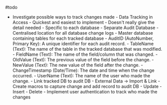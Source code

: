 #todo
- Investigate possible ways to track changes made
		- Data Tracking in Access
			- Quickest and easiest to implement
			- Doesn't really give the detail needed
			- Specific to each database
		- Separate Audit Database
			- Centralised location for all database change logs
			- Master database containing tables for each tracked database
				- AuditID (AutoNumber, Primary Key): A unique identifier for each audit record.
				- TableName (Text): The name of the table in the tracked database that was modified.
				- FieldName (Text): The name of the field/column that was changed.
				- OldValue (Text): The previous value of the field before the change.
				- NewValue (Text): The new value of the field after the change.
				- ChangeTimestamp (Date/Time): The date and time when the change occurred.
				- UserName (Text): The name of the user who made the change.
			- Link tracked DB to audit DB
				- External Data -> Import & Link 
			- Create macros to capture change and add record to audit DB
				- Update
				- Insert
				- Delete
			- Implement user authentication to track who made the changes